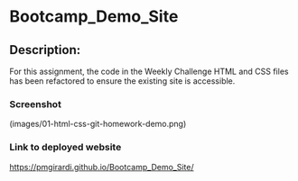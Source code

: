# Bootcamp_Demo_Site

## Description:

For this assignment, the code in the Weekly Challenge HTML and CSS files has been refactored to ensure the existing site is accessible. 

### Screenshot

(images/01-html-css-git-homework-demo.png)

### Link to deployed website

https://pmgirardi.github.io/Bootcamp_Demo_Site/
